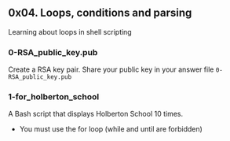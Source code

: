 ## 0x04. Loops, conditions and parsing
Learning about loops in shell scripting

### 0-RSA_public_key.pub
Create a RSA key pair.
Share your public key in your answer file `0-RSA_public_key.pub`

### 1-for_holberton_school
A Bash script that displays Holberton School 10 times.
* You must use the for loop (while and until are forbidden)

